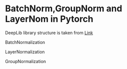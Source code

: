 # BatchNorm,GroupNorm and LayerNom in Pytorch

DeepLib library structure is taken from [Link](https://github.com/parrotletml/era_session_seven/tree/main/mnist)

BatchNormalization

LayerNormalization

GroupNormalization
